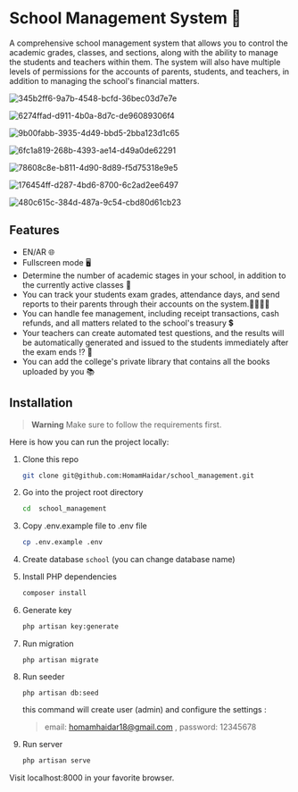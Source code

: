 
# School Management System 🏫

A comprehensive school management system that allows you to control the academic grades, classes, and sections, along with the ability to manage the students and teachers within them. The system will also have multiple levels of permissions for the accounts of parents, students, and teachers, in addition to managing the school's financial matters.


![345b2ff6-9a7b-4548-bcfd-36bec03d7e7e](https://github.com/HomamHaidar/school_management/assets/147708704/15ed2e7d-5671-48d0-bc7d-5707be9122a1)

![6274ffad-d911-4b0a-8d7c-de96089306f4](https://github.com/HomamHaidar/school_management/assets/147708704/5435e3da-93ca-435c-aeee-a4582da6491c)

![9b00fabb-3935-4d49-bbd5-2bba123d1c65](https://github.com/HomamHaidar/school_management/assets/147708704/b4172d87-e86e-49ca-99f4-ee917948cd5c)

![6fc1a819-268b-4393-ae14-d49a0de62291](https://github.com/HomamHaidar/school_management/assets/147708704/b9431902-817e-4fe3-823e-5e29b326afa8)

![78608c8e-b811-4d90-8d89-f5d75318e9e5](https://github.com/HomamHaidar/school_management/assets/147708704/6bc5806b-93e6-4652-aa61-24dc2c8f7837)

![176454ff-d287-4bd6-8700-6c2ad2ee6497](https://github.com/HomamHaidar/school_management/assets/147708704/4532d32c-6167-467c-a489-ce6282983aa9)

![480c615c-384d-487a-9c54-cbd80d61cb23](https://github.com/HomamHaidar/school_management/assets/147708704/07597187-6464-4d49-9fe3-5a35d5d6b7a8)

## Features
- EN/AR 🌐
- Fullscreen mode 🖥
- Determine the number of academic stages in your school, in addition to the currently active classes 📖
- You can track your students exam grades, attendance days, and send reports to their parents through their accounts on the system.👨‍👩‍👧‍👦
- You can handle fee management, including receipt transactions, cash refunds, and all matters related to the school's treasury 💲
- Your teachers can create automated test questions, and the results will be automatically generated and issued to the students immediately after the exam ends ⁉️ 💯
- You can add the college's private library that contains all the books uploaded by you 📚
## Installation

> **Warning**
> Make sure to follow the requirements first.

Here is how you can run the project locally:
1. Clone this repo
    ```sh
    git clone git@github.com:HomamHaidar/school_management.git
    ```

1. Go into the project root directory
    ```sh
    cd  school_management
    ```

1. Copy .env.example file to .env file
    ```sh
    cp .env.example .env
    ```
1. Create database `school` (you can change database name)

1. Install PHP dependencies 
    ```sh
    composer install
    ```

1. Generate key 
    ```sh
    php artisan key:generate
    ```


1. Run migration
    ```
    php artisan migrate
    ```
    
1. Run seeder
    ```
    php artisan db:seed
    ```
      this command will create  user (admin) and  configure the settings :
     > email: homamhaidar18@gmail.com , password: 12345678

  
1. Run server 

   
    ```sh
    php artisan serve
    ```  
Visit localhost:8000 in your favorite browser.

